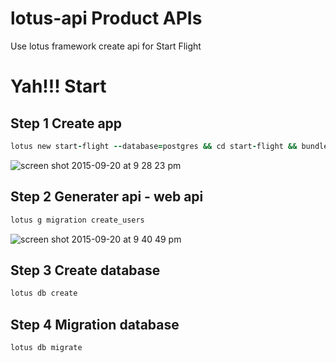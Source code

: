# lotus-api Product APIs
Use lotus framework create api for Start Flight

# Yah!!! Start

## Step 1 Create app

```ruby
lotus new start-flight --database=postgres && cd start-flight && bundle
```

![screen shot 2015-09-20 at 9 28 23 pm](https://cloud.githubusercontent.com/assets/6791942/9981151/9547cc18-5fde-11e5-8964-a49e8198500e.png)

## Step 2 Generater api - web api

```ruby
lotus g migration create_users
```

![screen shot 2015-09-20 at 9 40 49 pm](https://cloud.githubusercontent.com/assets/6791942/9981202/5dbca3fc-5fe0-11e5-9554-0181cd1bed8e.png)

## Step 3 Create database

```ruby
lotus db create
```

## Step 4 Migration database

```
lotus db migrate
```
